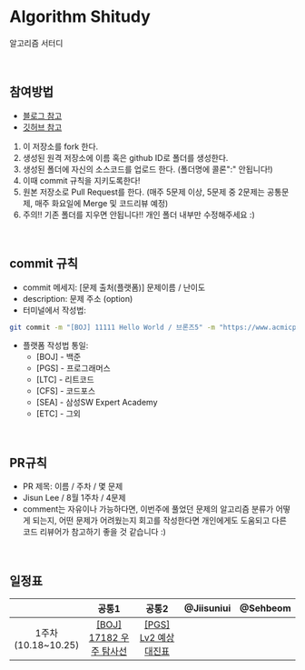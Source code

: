 # Algorithm Shitudy
알고리즘 서터디

<br>

## 참여방법
- [블로그 참고](https://waytocse.tistory.com/m/59)
- [깃허브 참고](https://github.com/ellynhan/challenge100-codingtest-study)
1. 이 저장소를 fork 한다.
2. 생성된 원격 저장소에 이름 혹은 github ID로 폴더를 생성한다.
3. 생성된 폴더에 자신의 소스코드를 업로드 한다. (폴더명에 콜론":" 안됩니다!)
4. 이때 commit 규칙을 지키도록한다!
5. 원본 저장소로 Pull Request를 한다. (매주 5문제 이상, 5문제 중 2문제는 공통문제, 매주 화요일에 Merge 및 코드리뷰 예정)
6. 주의!! 기존 폴더를 지우면 안됩니다!! 개인 폴더 내부만 수정해주세요 :)

<br>

## commit 규칙
- commit 메세지: [문제 출처(플랫폼)] 문제이름 / 난이도
- description: 문제 주소 (option)
- 터미널에서 작성법:
```bash
git commit -m "[BOJ] 11111 Hello World / 브론즈5" -m "https://www.acmicpc.net/problem/2557"
```
- 플랫폼 작성법 통일: 
  - [BOJ] - 백준
  - [PGS] - 프로그래머스
  - [LTC] - 리트코드
  - [CFS] - 코드포스
  - [SEA] - 삼성SW Expert Academy
  - [ETC] - 그외

<br>

## PR규칙
- PR 제목: 이름 / 주차 / 몇 문제
- Jisun Lee / 8월 1주차 / 4문제
- comment는 자유이나 가능하다면, 이번주에 풀었던 문제의 알고리즘 분류가 어떻게 되는지,
어떤 문제가 어려웠는지 회고를 작성한다면 개인에게도 도움되고 다른 코드 리뷰어가 참고하기 좋을 것 같습니다 :)

<br>

## 일정표
| |공통1|공통2|@Jiisuniui|@Sehbeom|
|:-:|:-:|:-:|:-:|:-:|
|1주차<br>(10.18~10.25)|[[BOJ] 17182 우주 탐사선](https://www.acmicpc.net/problem/17182)|[[PGS] Lv2 예상 대진표](https://school.programmers.co.kr/learn/courses/30/lessons/12985)| | |
